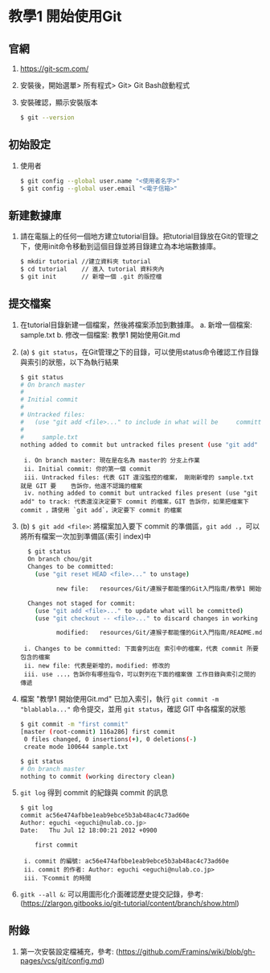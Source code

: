 # 教學1 開始使用Git

## 官網

1. https://git-scm.com/
1. 安裝後，開始選單> 所有程式> Git> Git Bash啟動程式
1. 安裝確認，顯示安裝版本

    ```sh
    $ git --version
    ```

## 初始設定

1. 使用者

    ```sh
    $ git config --global user.name "<使用者名字>"
    $ git config --global user.email "<電子信箱>"
    ```

## 新建數據庫

1. 請在電腦上的任何一個地方建立tutorial目錄。把tutorial目錄放在Git的管理之下，使用init命令移動到這個目錄並將目錄建立為本地端數據庫。

     ```sh
     $ mkdir tutorial //建立資料夾 tutorial
     $ cd tutorial    // 進入 tutorial 資料夾內
     $ git init       // 新增一個 .git 的版控檔
     ```

## 提交檔案

1. 在tutorial目錄新建一個檔案，然後將檔案添加到數據庫。
  a. 新增一個檔案: sample.txt
  b. 修改一個檔案: 教學1 開始使用Git.md
1. (a) `$ git status`，在Git管理之下的目錄，可以使用status命令確認工作目錄與索引的狀態，以下為執行結果
    ```sh
    $ git status
    # On branch master
    #
    # Initial commit
    #
    # Untracked files:
    #   (use "git add <file>..." to include in what will be     committed)
    #
    #     sample.txt
    nothing added to commit but untracked files present (use "git add" to track)
    ```

        i. On branch master: 現在是在名為 master的 分支上作業
        ii. Initial commit: 你的第一個 commit
        iii. Untracked files: 代表 GIT 還沒監控的檔案， 剛剛新增的 sample.txt 就是 GIT 要    告訴你，他還不認識的檔案
        iv. nothing added to commit but untracked files present (use "git add" to track: 代表還沒決定要下 commit 的檔案，GIT 告訴你，如果把檔案下 commit ，請使用 `git add`，決定要下 commit 的檔案
1. (b) `$ git add <file>`: 將檔案加入要下 commit 的準備區，`git add .`，可以將所有檔案一次加到準備區(索引 index)中

    ```sh
      $ git status
      On branch chou/git
      Changes to be committed:
        (use "git reset HEAD <file>..." to unstage)

              new file:   resources/Git/連猴子都能懂的Git入門指南/教學1 開始使用Git.md

      Changes not staged for commit:
        (use "git add <file>..." to update what will be committed)
        (use "git checkout -- <file>..." to discard changes in working directory)

              modified:   resources/Git/連猴子都能懂的Git入門指南/README.md  
    ```

        i. Changes to be committed: 下面會列出在 索引中的檔案，代表 commit 所要包含的檔案
        ii. new file: 代表是新增的，modified: 修改的
        iii. use ...，告訴你有哪些指令，可以對列在下面的檔案做 工作目錄與索引之間的傳遞
1. 檔案 "教學1 開始使用Git.md" 已加入索引，執行 `git commit -m "blablabla..."` 命令提交，並用 `git status`，確認 GIT 中各檔案的狀態

    ```sh
    $ git commit -m "first commit"
    [master (root-commit) 116a286] first commit
     0 files changed, 0 insertions(+), 0 deletions(-)
     create mode 100644 sample.txt

    $ git status
    # On branch master
    nothing to commit (working directory clean)
    ```

1. `git log` 得到 commit 的紀錄與 commit 的訊息

    ```sh
    $ git log
    commit ac56e474afbbe1eab9ebce5b3ab48ac4c73ad60e
    Author: eguchi <eguchi@nulab.co.jp>
    Date:   Thu Jul 12 18:00:21 2012 +0900

        first commit
    ```

        i. commit 的編號: ac56e474afbbe1eab9ebce5b3ab48ac4c73ad60e
        ii. commit 的作者: Author: eguchi <eguchi@nulab.co.jp>
        iii. 下commit 的時間
1. `gitk --all &`: 可以用圖形化介面確認歷史提交記錄，參考: (https://zlargon.gitbooks.io/git-tutorial/content/branch/show.html)

## 附錄 

1. 第一次安裝設定檔補充，參考: (https://github.com/Framins/wiki/blob/gh-pages/vcs/git/config.md)